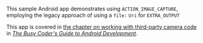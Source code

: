 This sample Android app demonstrates
using `ACTION_IMAGE_CAPTURE`, employing the legacy approach of using a `file:` `Uri` for `EXTRA_OUTPUT`

This app is covered in 
[the chapter on working with third-party camera code](https://commonsware.com/Android/previews/using-the-camera-via-3rd-party-apps)
in [*The Busy Coder's Guide to Android Development*](https://commonsware.com/Android/).

